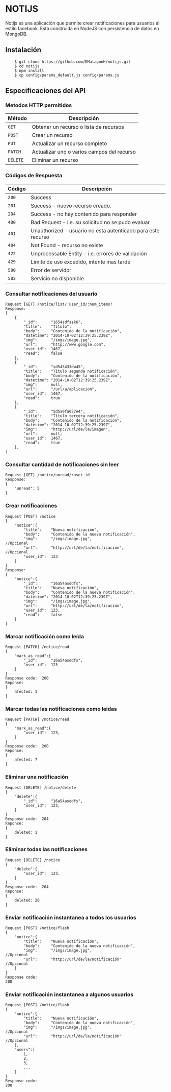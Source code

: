 # NOTIJS
Notijs es una aplicación que permite crear notificaciones para usuarios al estilo facebook. Esta construida en NodeJS con persistencia de datos en MongoDB.

## Instalación

```shell
	$ git clone https://github.com/DMalagonH/notijs.git
	$ cd notijs
	$ npm install
	$ cp config/params_default.js config/params.js
```

## Especificaciones del API

### Metodos HTTP permitidos

|  Método  |              Descripción               	|
| -------- | -------------------------------------------|
| `GET`    | Obtener un recurso o lista de recursos 	|
| `POST`   | Crear un recurso                       	|
| `PUT`    | Actualizar un recurso completo         	|
| `PATCH`  | Actualizar uno o varios campos del recurso |
| `DELETE` | Eliminar un recurso                    	|


### Códigos de Respuesta

| Código |                         Descripción                          |
| ------ | ------------------------------------------------------------ |
| `200`  | Success                                                      |
| `201`  | Success - nuevo recurso creado.                              |
| `204`  | Success - no hay contenido para responder                    |
| `400`  | Bad Request - i.e. su solicitud no se pudo evaluar           |
| `401`  | Unauthorized - usuario no esta autenticado para este recurso |
| `404`  | Not Found - recurso no existe                                |
| `422`  | Unprocessable Entity - i.e. errores de validación            |
| `429`  | Limite de uso excedido, intente mas tarde                    |
| `500`  | Error de servidor                                            |
| `503`  | Servicio no disponible                                       |


### Consultar notificaciones del usuario
	
	Request [GET] /notice/list/:user_id/:num_items?
	Response:
	[
		{
			"_id":		"1654sdfssk6",
			"title":	"Título",
			"body":		"Contenido de la notificación",
			"datetime":	"2014-10-02T12:39:25.239Z",
			"img":		"/imgs/image.jpg",
			"url":		"http://www.google.com",
			"user_id":	1467,
			"read":		false
		},
		{
			"_id":		"sd545433dw45",
			"title":	"Título segunda notificación",
			"body":		"Contenido de la notificación",
			"datetime":	"2014-10-02T12:39:25.239Z",
			"img":		null,
			"url":		"/url/a/aplicacion",
			"user_id":	1467,
			"read":		true
		},
		{
			"_id":		"5d5a6fa657e4",
			"title":	"Título tercera notificación",
			"body":		"Contenido de la notificación",
			"datetime":	"2014-10-02T12:39:25.239Z",
			"img":		"http://url/de/la/imagen",
			"url":		null,
			"user_id":	1467,
			"read":		true
		},
	]

### Consultar cantidad de notificaciones sin leer
	Request [GET] /notice/unread/:user_id
	Response:
	{
		"unread": 5
	}

### Crear notificaciones
	Request [POST] /notice
	{
		"notice":{
			"title":	"Nueva notificación",
			"body":		"Contenido de la nueva notificación",
			"img":		"/imgs/image.jpg",							//Opcional
			"url":		"http://url/de/la/notificación",			//Opcional
			"user_id":	123	
		}
	}
	Response:
	{
		"notice":{
			"_id":		"16a54asddfs",
			"title":	"Nueva notificación",
			"body":		"Contenido de la nueva notificación",
			"datetime":	"2014-10-02T12:39:25.239Z",
			"img":		"/imgs/image.jpg",
			"url":		"http://url/de/la/notificación",
			"user_id":	123,
			"read":		false
		}
	}


### Marcar notificación como leída
	Request [PATCH] /notice/read
	{
		"mark_as_read":{
			"_id":		"16a54asddfs",
			"user_id":	123
		}
	}
	Response code:	200
	Reponse:
	{
		afected: 1
	}


### Marcar todas las notificaciones como leidas
	Request [PATCH] /notice/read
	{
		"mark_as_read":{
			"user_id":	123,
		}
	}
	Response code:	200
	Reponse:
	{
		afected: 7
	}


### Eliminar una notificación
	Request [DELETE] /notice/delete
	{
		"delete":{
			"_id":		"16a54asddfs",
			"user_id":	123,
		}
	}
	Response code:	204
	Reponse:
	{
		deleted: 1
	}

### Eliminar todas las notificaciones
	Request [DELETE] /notice
	{
		"delete":{
			"user_id":	123,
		}
	}
	Response code:	204
	Reponse:
	{
		deleted: 20
	}

### Enviar notificación instantanea a todos los usuarios
	Request [POST] /notice/flash
	{
		"notice":{
			"title":	"Nueva notificación",
			"body":		"Contenido de la nueva notificación",
			"img":		"/imgs/image.jpg",							//Opcional
			"url":		"http://url/de/la/notificación"				//Opcional
		}
	}
	Response code:
	200


### Enviar notificación instantanea a algunos usuarios
	Request [POST] /notice/flash
	{
		"notice":{
			"title":	"Nueva notificación",
			"body":		"Contenido de la nueva notificación",
			"img":		"/imgs/image.jpg",							//Opcional
			"url":		"http://url/de/la/notificación"				//Opcional
		},
		"users":[
			1,
			2,
			3,
			...
		]
	}
	Response code:
	200